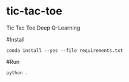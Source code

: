 # tic-tac-toe

Tic Tac Toe Deep Q-Learning

#Install

`conda install --yes --file requirements.txt`

#Run

`python .`
